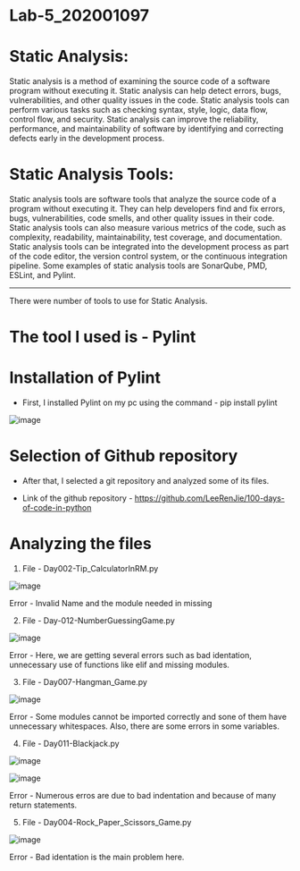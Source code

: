 # Lab-5_202001097

# Static Analysis:

Static analysis is a method of examining the source code of a software program without
executing it. Static analysis can help detect errors, bugs, vulnerabilities, and other quality issues
in the code. Static analysis tools can perform various tasks such as checking syntax, style,
logic, data flow, control flow, and security. Static analysis can improve the reliability,
performance, and maintainability of software by identifying and correcting defects early in the
development process.

# Static Analysis Tools:

Static analysis tools are software tools that analyze the source code of a program without
executing it. They can help developers find and fix errors, bugs, vulnerabilities, code smells, and
other quality issues in their code. Static analysis tools can also measure various metrics of the
code, such as complexity, readability, maintainability, test coverage, and documentation. Static
analysis tools can be integrated into the development process as part of the code editor, the
version control system, or the continuous integration pipeline. Some examples of static analysis
tools are SonarQube, PMD, ESLint, and Pylint.

------------------------------------------------------------------------------------------------------------------------------------------------------

There were number of tools to use for Static Analysis.
# The tool I used is - Pylint

# Installation of Pylint

* First, I installed Pylint on my pc using the command - pip install pylint

![image](https://user-images.githubusercontent.com/123479469/225270372-9142c41e-91f6-4a90-aa15-957f09de4b33.png)

# Selection of Github repository

* After that, I selected a git repository and analyzed some of its files.

* Link of the github repository - https://github.com/LeeRenJie/100-days-of-code-in-python

# Analyzing the files

1. File - Day002-Tip_CalculatorInRM.py

![image](https://user-images.githubusercontent.com/123479469/225272939-39952274-79b5-4592-b258-f3787c02ba5a.png)

Error - Invalid Name and the module needed in missing

2. File - Day-012-NumberGuessingGame.py

![image](https://user-images.githubusercontent.com/123479469/225273768-183a4295-4d00-406a-98f2-0b0fd8909a35.png)

Error - Here, we are getting several errors such as bad identation, unnecessary use of functions like elif and missing modules.

3. File - Day007-Hangman_Game.py

![image](https://user-images.githubusercontent.com/123479469/225277135-60962b07-2d95-4ce2-8060-31b7150bae39.png)

Error - Some modules cannot be imported correctly and sone of them have unnecessary whitespaces. Also, there are some errors in some variables.

4. File - Day011-Blackjack.py

![image](https://user-images.githubusercontent.com/123479469/225278118-69b4d9b9-fddb-4577-8ecf-a96ea6913bfe.png)

![image](https://user-images.githubusercontent.com/123479469/225278179-662798cc-5900-43c9-87fb-fc9b1fcbf02e.png)

Error - Numerous erros are due to bad indentation and because of many return statements.

5. File - Day004-Rock_Paper_Scissors_Game.py

![image](https://user-images.githubusercontent.com/123479469/225279197-b2376922-96bf-467d-870d-f65619fe039b.png)

Error - Bad identation is the main problem here.






